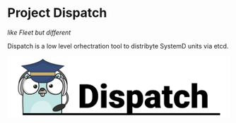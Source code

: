 Project Dispatch
===
*like Fleet but different*

Dispatch is a low level orhectration tool to distribyte SystemD units via etcd.

![Dispatch logo](resources/images/logo.png)
